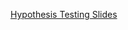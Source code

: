 [Hypothesis Testing Slides](https://docs.google.com/presentation/d/1Plgz6ADDSiLtyLYfvdnEAtDfe9WNYJe5yhFeBzyFizU/)
